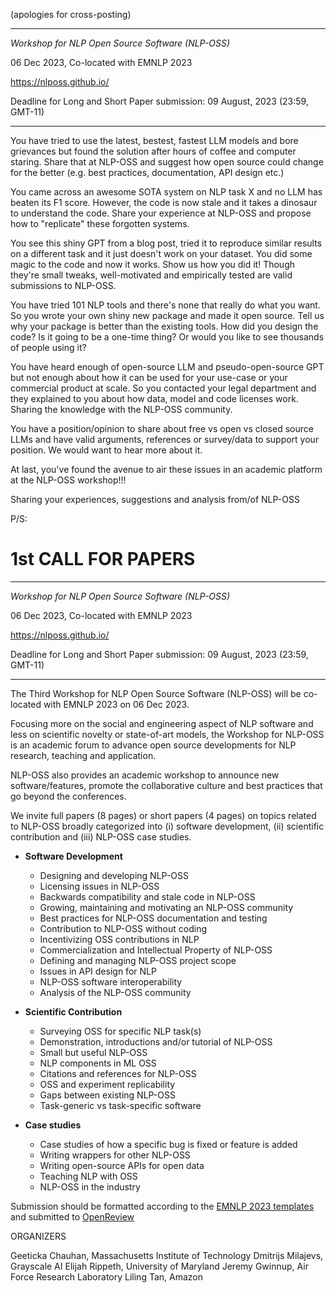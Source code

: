 (apologies for cross-posting) 

----------------------------------------------------------------

*Workshop for NLP Open Source Software (NLP-OSS)*

06 Dec 2023, Co-located with EMNLP 2023

https://nlposs.github.io/

Deadline for Long and Short Paper submission: 09 August, 2023
(23:59, GMT-11)

----------------------------------------------------------------

You have tried to use the latest, bestest, fastest LLM models and bore grievances but found the solution after hours of coffee and computer staring. Share that at NLP-OSS and suggest how open source could change for the better (e.g. best practices, documentation, API design etc.)

You came across an awesome SOTA system on NLP task X and no LLM has beaten its F1 score. However, the code is now stale and it takes a dinosaur to understand the code. Share your experience at NLP-OSS and propose how to "replicate" these forgotten systems.

You see this shiny GPT from a blog post, tried it to reproduce similar results on a different task and it just doesn't work on your dataset. You did some magic to the code and now it works. Show us how you did it! Though they're small tweaks, well-motivated and empirically tested are valid submissions to NLP-OSS.

You have tried 101 NLP tools and there's none that really do what you want. So you wrote your own shiny new package and made it open source. Tell us why your package is better than the existing tools. How did you design the code? Is it going to be a one-time thing? Or would you like to see thousands of people using it?

You have heard enough of open-source LLM and pseudo-open-source GPT but not enough about how it can be used for your use-case or your commercial product at scale. So you contacted your legal department and they explained to you about how data, model and code licenses work. Sharing the knowledge with the NLP-OSS community.

You have a position/opinion to share about free vs open vs closed source LLMs and have valid arguments, references or survey/data to support your position. We would want to hear more about it.

At last, you've found the avenue to air these issues in an academic platform at the NLP-OSS workshop!!!

Sharing your experiences, suggestions and analysis from/of NLP-OSS


P/S:

1st CALL FOR PAPERS 
====

----------------------------------------------------------------

*Workshop for NLP Open Source Software (NLP-OSS)*

06 Dec 2023, Co-located with EMNLP 2023

https://nlposs.github.io/

Deadline for Long and Short Paper submission: 09 August, 2023
(23:59, GMT-11)

----------------------------------------------------------------

The Third Workshop for NLP Open Source Software (NLP-OSS) will be co-located 
with EMNLP 2023 on 06 Dec 2023.

Focusing more on the social and engineering aspect of NLP software 
and less on scientific novelty or state-of-art models, the Workshop for NLP-OSS 
is an academic forum to advance open source developments for NLP research, 
teaching and application.

NLP-OSS also provides an academic workshop to announce new software/features, 
promote the collaborative culture and best practices that go beyond the conferences.

We invite full papers (8 pages) or short papers (4 pages) on topics related to 
NLP-OSS broadly categorized into (i) software development, (ii) scientific 
contribution and (iii) NLP-OSS case studies.

 - **Software Development**
   - Designing and developing NLP-OSS
   - Licensing issues in NLP-OSS
   - Backwards compatibility and stale code in NLP-OSS
   - Growing, maintaining and motivating an NLP-OSS community
   - Best practices for NLP-OSS documentation and testing
   - Contribution to NLP-OSS without coding
   - Incentivizing OSS contributions in NLP
   - Commercialization and Intellectual Property of NLP-OSS
   - Defining and managing NLP-OSS project scope
   - Issues in API design for NLP
   - NLP-OSS software interoperability
   - Analysis of the NLP-OSS community

 - **Scientific Contribution**
   - Surveying OSS for specific NLP task(s)
   - Demonstration, introductions and/or tutorial of NLP-OSS
   - Small but useful NLP-OSS
   - NLP components in ML OSS
   - Citations and references for NLP-OSS
   - OSS and experiment replicability
   - Gaps between existing NLP-OSS
   - Task-generic vs task-specific software


 - **Case studies**
   - Case studies of how a specific bug is fixed or feature is added
   - Writing wrappers for other NLP-OSS
   - Writing open-source APIs for open data
   - Teaching NLP with OSS
   - NLP-OSS in the industry
   
Submission should be formatted according to the [EMNLP 2023 templates](https://2023.emnlp.org/call-for-papers) and submitted to [OpenReview](https://openreview.net/group?id=EMNLP/2023/Workshop/NLP-OSS)


ORGANIZERS

Geeticka Chauhan, Massachusetts Institute of Technology
Dmitrijs Milajevs, Grayscale AI
Elijah Rippeth, University of Maryland
Jeremy Gwinnup, Air Force Research Laboratory
Liling Tan, Amazon
